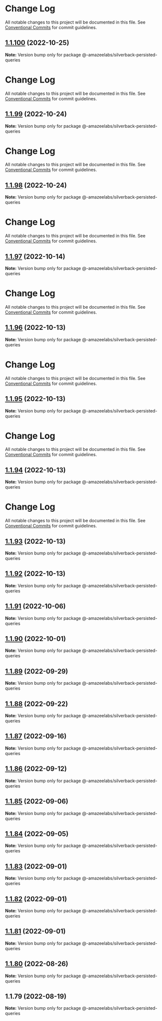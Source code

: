 # Change Log

All notable changes to this project will be documented in this file. See
[Conventional Commits](https://conventionalcommits.org) for commit guidelines.

## [1.1.100](https://github.com/AmazeeLabs/silverback-mono/compare/@-amazeelabs/silverback-persisted-queries@1.1.99...@-amazeelabs/silverback-persisted-queries@1.1.100) (2022-10-25)

**Note:** Version bump only for package
@-amazeelabs/silverback-persisted-queries

# Change Log

All notable changes to this project will be documented in this file. See
[Conventional Commits](https://conventionalcommits.org) for commit guidelines.

## [1.1.99](https://github.com/AmazeeLabs/silverback-mono/compare/@-amazeelabs/silverback-persisted-queries@1.1.98...@-amazeelabs/silverback-persisted-queries@1.1.99) (2022-10-24)

**Note:** Version bump only for package
@-amazeelabs/silverback-persisted-queries

# Change Log

All notable changes to this project will be documented in this file. See
[Conventional Commits](https://conventionalcommits.org) for commit guidelines.

## [1.1.98](https://github.com/AmazeeLabs/silverback-mono/compare/@-amazeelabs/silverback-persisted-queries@1.1.97...@-amazeelabs/silverback-persisted-queries@1.1.98) (2022-10-24)

**Note:** Version bump only for package
@-amazeelabs/silverback-persisted-queries

# Change Log

All notable changes to this project will be documented in this file. See
[Conventional Commits](https://conventionalcommits.org) for commit guidelines.

## [1.1.97](https://github.com/AmazeeLabs/silverback-mono/compare/@-amazeelabs/silverback-persisted-queries@1.1.96...@-amazeelabs/silverback-persisted-queries@1.1.97) (2022-10-14)

**Note:** Version bump only for package
@-amazeelabs/silverback-persisted-queries

# Change Log

All notable changes to this project will be documented in this file. See
[Conventional Commits](https://conventionalcommits.org) for commit guidelines.

## [1.1.96](https://github.com/AmazeeLabs/silverback-mono/compare/@-amazeelabs/silverback-persisted-queries@1.1.95...@-amazeelabs/silverback-persisted-queries@1.1.96) (2022-10-13)

**Note:** Version bump only for package
@-amazeelabs/silverback-persisted-queries

# Change Log

All notable changes to this project will be documented in this file. See
[Conventional Commits](https://conventionalcommits.org) for commit guidelines.

## [1.1.95](https://github.com/AmazeeLabs/silverback-mono/compare/@-amazeelabs/silverback-persisted-queries@1.1.94...@-amazeelabs/silverback-persisted-queries@1.1.95) (2022-10-13)

**Note:** Version bump only for package
@-amazeelabs/silverback-persisted-queries

# Change Log

All notable changes to this project will be documented in this file. See
[Conventional Commits](https://conventionalcommits.org) for commit guidelines.

## [1.1.94](https://github.com/AmazeeLabs/silverback-mono/compare/@-amazeelabs/silverback-persisted-queries@1.1.93...@-amazeelabs/silverback-persisted-queries@1.1.94) (2022-10-13)

**Note:** Version bump only for package
@-amazeelabs/silverback-persisted-queries

# Change Log

All notable changes to this project will be documented in this file. See
[Conventional Commits](https://conventionalcommits.org) for commit guidelines.

## [1.1.93](https://github.com/AmazeeLabs/silverback-mono/compare/@-amazeelabs/silverback-persisted-queries@1.1.92...@-amazeelabs/silverback-persisted-queries@1.1.93) (2022-10-13)

**Note:** Version bump only for package
@-amazeelabs/silverback-persisted-queries

## [1.1.92](https://github.com/AmazeeLabs/silverback-mono/compare/@-amazeelabs/silverback-persisted-queries@1.1.91...@-amazeelabs/silverback-persisted-queries@1.1.92) (2022-10-13)

**Note:** Version bump only for package
@-amazeelabs/silverback-persisted-queries

## [1.1.91](https://github.com/AmazeeLabs/silverback-mono/compare/@-amazeelabs/silverback-persisted-queries@1.1.90...@-amazeelabs/silverback-persisted-queries@1.1.91) (2022-10-06)

**Note:** Version bump only for package
@-amazeelabs/silverback-persisted-queries

## [1.1.90](https://github.com/AmazeeLabs/silverback-mono/compare/@-amazeelabs/silverback-persisted-queries@1.1.89...@-amazeelabs/silverback-persisted-queries@1.1.90) (2022-10-01)

**Note:** Version bump only for package
@-amazeelabs/silverback-persisted-queries

## [1.1.89](https://github.com/AmazeeLabs/silverback-mono/compare/@-amazeelabs/silverback-persisted-queries@1.1.88...@-amazeelabs/silverback-persisted-queries@1.1.89) (2022-09-29)

**Note:** Version bump only for package
@-amazeelabs/silverback-persisted-queries

## [1.1.88](https://github.com/AmazeeLabs/silverback-mono/compare/@-amazeelabs/silverback-persisted-queries@1.1.87...@-amazeelabs/silverback-persisted-queries@1.1.88) (2022-09-22)

**Note:** Version bump only for package
@-amazeelabs/silverback-persisted-queries

## [1.1.87](https://github.com/AmazeeLabs/silverback-mono/compare/@-amazeelabs/silverback-persisted-queries@1.1.86...@-amazeelabs/silverback-persisted-queries@1.1.87) (2022-09-16)

**Note:** Version bump only for package
@-amazeelabs/silverback-persisted-queries

## [1.1.86](https://github.com/AmazeeLabs/silverback-mono/compare/@-amazeelabs/silverback-persisted-queries@1.1.85...@-amazeelabs/silverback-persisted-queries@1.1.86) (2022-09-12)

**Note:** Version bump only for package
@-amazeelabs/silverback-persisted-queries

## [1.1.85](https://github.com/AmazeeLabs/silverback-mono/compare/@-amazeelabs/silverback-persisted-queries@1.1.84...@-amazeelabs/silverback-persisted-queries@1.1.85) (2022-09-06)

**Note:** Version bump only for package
@-amazeelabs/silverback-persisted-queries

## [1.1.84](https://github.com/AmazeeLabs/silverback-mono/compare/@-amazeelabs/silverback-persisted-queries@1.1.83...@-amazeelabs/silverback-persisted-queries@1.1.84) (2022-09-05)

**Note:** Version bump only for package
@-amazeelabs/silverback-persisted-queries

## [1.1.83](https://github.com/AmazeeLabs/silverback-mono/compare/@-amazeelabs/silverback-persisted-queries@1.1.82...@-amazeelabs/silverback-persisted-queries@1.1.83) (2022-09-01)

**Note:** Version bump only for package
@-amazeelabs/silverback-persisted-queries

## [1.1.82](https://github.com/AmazeeLabs/silverback-mono/compare/@-amazeelabs/silverback-persisted-queries@1.1.81...@-amazeelabs/silverback-persisted-queries@1.1.82) (2022-09-01)

**Note:** Version bump only for package
@-amazeelabs/silverback-persisted-queries

## [1.1.81](https://github.com/AmazeeLabs/silverback-mono/compare/@-amazeelabs/silverback-persisted-queries@1.1.80...@-amazeelabs/silverback-persisted-queries@1.1.81) (2022-09-01)

**Note:** Version bump only for package
@-amazeelabs/silverback-persisted-queries

## [1.1.80](https://github.com/AmazeeLabs/silverback-mono/compare/@-amazeelabs/silverback-persisted-queries@1.1.79...@-amazeelabs/silverback-persisted-queries@1.1.80) (2022-08-26)

**Note:** Version bump only for package
@-amazeelabs/silverback-persisted-queries

## 1.1.79 (2022-08-19)

**Note:** Version bump only for package
@-amazeelabs/silverback-persisted-queries
